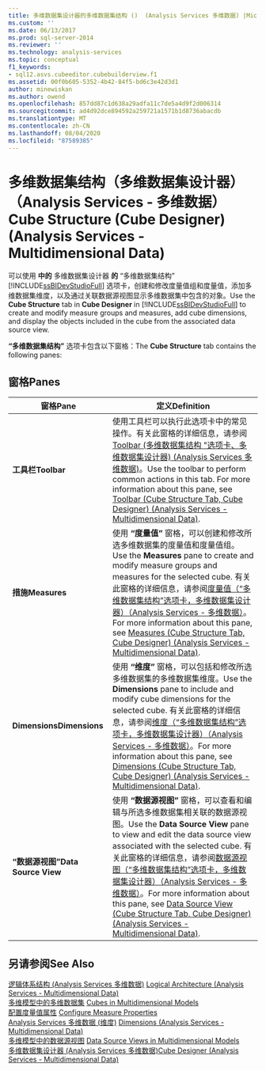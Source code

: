 ```yaml
---
title: 多维数据集设计器的多维数据集结构 ()  (Analysis Services 多维数据) |Microsoft Docs
ms.custom: ''
ms.date: 06/13/2017
ms.prod: sql-server-2014
ms.reviewer: ''
ms.technology: analysis-services
ms.topic: conceptual
f1_keywords:
- sql12.asvs.cubeeditor.cubebuilderview.f1
ms.assetid: 00f0b605-5352-4b42-84f5-bd6c3e42d3d1
author: minewiskan
ms.author: owend
ms.openlocfilehash: 857dd87c1d638a29adfa11c7de5a4d9f2d006314
ms.sourcegitcommit: ad4d92dce894592a259721a1571b1d8736abacdb
ms.translationtype: MT
ms.contentlocale: zh-CN
ms.lasthandoff: 08/04/2020
ms.locfileid: "87589385"
---
```

# <a name="cube-structure-cube-designer-analysis-services---multidimensional-data"></a><span data-ttu-id="5527c-102">多维数据集结构（多维数据集设计器）（Analysis Services - 多维数据）</span><span class="sxs-lookup"><span data-stu-id="5527c-102">Cube Structure (Cube Designer) (Analysis Services - Multidimensional Data)</span></span>
  <span data-ttu-id="5527c-103">可以使用 **中的** 多维数据集设计器 **的** “多维数据集结构” [!INCLUDE[ssBIDevStudioFull](../includes/ssbidevstudiofull-md.md)] 选项卡，创建和修改度量值组和度量值，添加多维数据集维度，以及通过关联数据源视图显示多维数据集中包含的对象。</span><span class="sxs-lookup"><span data-stu-id="5527c-103">Use the **Cube Structure** tab in **Cube Designer** in [!INCLUDE[ssBIDevStudioFull](../includes/ssbidevstudiofull-md.md)] to create and modify measure groups and measures, add cube dimensions, and display the objects included in the cube from the associated data source view.</span></span>  
  
 <span data-ttu-id="5527c-104">**“多维数据集结构”** 选项卡包含以下窗格：</span><span class="sxs-lookup"><span data-stu-id="5527c-104">The **Cube Structure** tab contains the following panes:</span></span>  
  
## <a name="panes"></a><span data-ttu-id="5527c-105">窗格</span><span class="sxs-lookup"><span data-stu-id="5527c-105">Panes</span></span>  
  
|<span data-ttu-id="5527c-106">窗格</span><span class="sxs-lookup"><span data-stu-id="5527c-106">Pane</span></span>|<span data-ttu-id="5527c-107">定义</span><span class="sxs-lookup"><span data-stu-id="5527c-107">Definition</span></span>|  
|----------|----------------|  
|<span data-ttu-id="5527c-108">**工具栏**</span><span class="sxs-lookup"><span data-stu-id="5527c-108">**Toolbar**</span></span>|<span data-ttu-id="5527c-109">使用工具栏可以执行此选项卡中的常见操作。有关此窗格的详细信息，请参阅[Toolbar &#40;多维数据集结构 "选项卡、多维数据集设计器&#41; &#40;Analysis Services 多维数据&#41;](toolbar-cube-structure-cube-designer-analysis-services-multidimensional-data.md)。</span><span class="sxs-lookup"><span data-stu-id="5527c-109">Use the toolbar to perform common actions in this tab. For more information about this pane, see [Toolbar &#40;Cube Structure Tab, Cube Designer&#41; &#40;Analysis Services - Multidimensional Data&#41;](toolbar-cube-structure-cube-designer-analysis-services-multidimensional-data.md).</span></span>|  
|<span data-ttu-id="5527c-110">**措施**</span><span class="sxs-lookup"><span data-stu-id="5527c-110">**Measures**</span></span>|<span data-ttu-id="5527c-111">使用 **“度量值”** 窗格，可以创建和修改所选多维数据集的度量值和度量值组。</span><span class="sxs-lookup"><span data-stu-id="5527c-111">Use the **Measures** pane to create and modify measure groups and measures for the selected cube.</span></span> <span data-ttu-id="5527c-112">有关此窗格的详细信息，请参阅[度量值（“多维数据集结构”选项卡，多维数据集设计器）（Analysis Services - 多维数据）](measures-cube-structure-cube-designer-analysis-services-multidimensional-data.md)。</span><span class="sxs-lookup"><span data-stu-id="5527c-112">For more information about this pane, see [Measures &#40;Cube Structure Tab, Cube Designer&#41; &#40;Analysis Services - Multidimensional Data&#41;](measures-cube-structure-cube-designer-analysis-services-multidimensional-data.md).</span></span>|  
|<span data-ttu-id="5527c-113">**Dimensions**</span><span class="sxs-lookup"><span data-stu-id="5527c-113">**Dimensions**</span></span>|<span data-ttu-id="5527c-114">使用 **“维度”** 窗格，可以包括和修改所选多维数据集的多维数据集维度。</span><span class="sxs-lookup"><span data-stu-id="5527c-114">Use the **Dimensions** pane to include and modify cube dimensions for the selected cube.</span></span> <span data-ttu-id="5527c-115">有关此窗格的详细信息，请参阅[维度（“多维数据集结构”选项卡，多维数据集设计器）（Analysis Services - 多维数据）](dimensions-cube-structure-cube-designer-analysis-services-multidimensional-data.md)。</span><span class="sxs-lookup"><span data-stu-id="5527c-115">For more information about this pane, see [Dimensions &#40;Cube Structure Tab, Cube Designer&#41; &#40;Analysis Services - Multidimensional Data&#41;](dimensions-cube-structure-cube-designer-analysis-services-multidimensional-data.md).</span></span>|  
|<span data-ttu-id="5527c-116">**“数据源视图”**</span><span class="sxs-lookup"><span data-stu-id="5527c-116">**Data Source View**</span></span>|<span data-ttu-id="5527c-117">使用 **“数据源视图”** 窗格，可以查看和编辑与所选多维数据集相关联的数据源视图。</span><span class="sxs-lookup"><span data-stu-id="5527c-117">Use the **Data Source View** pane to view and edit the data source view associated with the selected cube.</span></span> <span data-ttu-id="5527c-118">有关此窗格的详细信息，请参阅[数据源视图（“多维数据集结构”选项卡，多维数据集设计器）（Analysis Services - 多维数据）](data-source-view-cube-designer-analysis-services-multidimensional-data.md)。</span><span class="sxs-lookup"><span data-stu-id="5527c-118">For more information about this pane, see [Data Source View &#40;Cube Structure Tab, Cube Designer&#41; &#40;Analysis Services - Multidimensional Data&#41;](data-source-view-cube-designer-analysis-services-multidimensional-data.md).</span></span>|  
  
## <a name="see-also"></a><span data-ttu-id="5527c-119">另请参阅</span><span class="sxs-lookup"><span data-stu-id="5527c-119">See Also</span></span>  
 <span data-ttu-id="5527c-120">[逻辑体系结构 &#40;Analysis Services 多维数据&#41;](multidimensional-models/olap-logical/understanding-microsoft-olap-logical-architecture.md) </span><span class="sxs-lookup"><span data-stu-id="5527c-120">[Logical Architecture &#40;Analysis Services - Multidimensional Data&#41;](multidimensional-models/olap-logical/understanding-microsoft-olap-logical-architecture.md) </span></span>  
 <span data-ttu-id="5527c-121">[多维模型中的多维数据集](multidimensional-models/cubes-in-multidimensional-models.md) </span><span class="sxs-lookup"><span data-stu-id="5527c-121">[Cubes in Multidimensional Models](multidimensional-models/cubes-in-multidimensional-models.md) </span></span>  
 <span data-ttu-id="5527c-122">[配置度量值属性](multidimensional-models/configure-measure-properties.md) </span><span class="sxs-lookup"><span data-stu-id="5527c-122">[Configure Measure Properties](multidimensional-models/configure-measure-properties.md) </span></span>  
 <span data-ttu-id="5527c-123">[Analysis Services 多维数据 &#40;维度&#41;](multidimensional-models-olap-logical-dimension-objects/dimensions-analysis-services-multidimensional-data.md) </span><span class="sxs-lookup"><span data-stu-id="5527c-123">[Dimensions &#40;Analysis Services - Multidimensional Data&#41;](multidimensional-models-olap-logical-dimension-objects/dimensions-analysis-services-multidimensional-data.md) </span></span>  
 <span data-ttu-id="5527c-124">[多维模型中的数据源视图](multidimensional-models/data-source-views-in-multidimensional-models.md) </span><span class="sxs-lookup"><span data-stu-id="5527c-124">[Data Source Views in Multidimensional Models](multidimensional-models/data-source-views-in-multidimensional-models.md) </span></span>  
 [<span data-ttu-id="5527c-125">多维数据集设计器 &#40;Analysis Services 多维数据&#41;</span><span class="sxs-lookup"><span data-stu-id="5527c-125">Cube Designer &#40;Analysis Services - Multidimensional Data&#41;</span></span>](cube-designer-analysis-services-multidimensional-data.md)  
  
  
